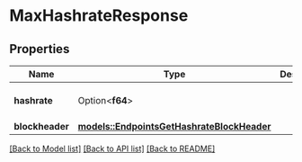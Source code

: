 # MaxHashrateResponse

## Properties

Name | Type | Description | Notes
------------ | ------------- | ------------- | -------------
**hashrate** | Option<**f64**> |  | [optional][default to 12000132]
**blockheader** | [**models::EndpointsGetHashrateBlockHeader**](endpoints__get_hashrate__BlockHeader.md) |  | 

[[Back to Model list]](../README.md#documentation-for-models) [[Back to API list]](../README.md#documentation-for-api-endpoints) [[Back to README]](../README.md)


